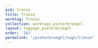 ```yaml
---
pid: tronie
title: Tronie
worktag: Tronie
collection: worktags_pieterbruegel
layout: tagpage_pieterbruegel
order: '161'
permalink: "/pieterbruegel/tags/tronie"
---
```

